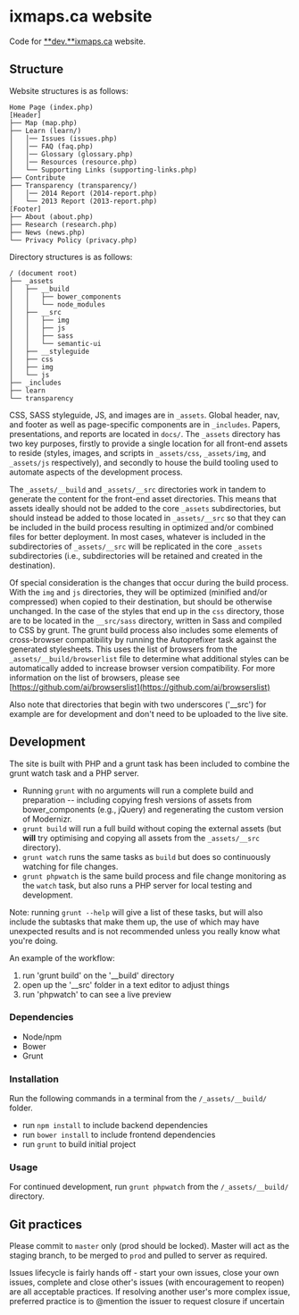 # ixmaps.ca website

Code for [**dev.**ixmaps.ca](https://dev.ixmaps.ca/) website.

## Structure

Website structures is as follows:

```
Home Page (index.php)
[Header]
├── Map (map.php)
├── Learn (learn/)
│   │── Issues (issues.php)
│   │── FAQ (faq.php)
│   │── Glossary (glossary.php)
│   │── Resources (resource.php)
│   └── Supporting Links (supporting-links.php)
├── Contribute
├── Transparency (transparency/)
│   │── 2014 Report (2014-report.php)
│   └── 2013 Report (2013-report.php)
[Footer]
├── About (about.php)
├── Research (research.php)
├── News (news.php)
└── Privacy Policy (privacy.php)
```

Directory structures is as follows:

```
/ (document root)
├── _assets
│   ├── __build
│   │   ├── bower_components
│   │   └── node_modules
│   ├── __src
│   │   ├── img
│   │   ├── js
│   │   ├── sass
│   │   └── semantic-ui
│   ├── __styleguide
│   ├── css
│   ├── img
│   └── js
├── _includes
├── learn
└── transparency
```

CSS, SASS styleguide, JS, and images are in `_assets`. Global header, nav, and footer as well as page-specific components are in `_includes`. Papers, presentations, and reports are located in `docs/`. The `_assets` directory has two key purposes, firstly to provide a single location for all front-end assets to reside (styles, images, and scripts in `_assets/css`, `_assets/img`, and `_assets/js` respectively), and secondly to house the build tooling used to automate aspects of the development process.

The `_assets/__build` and `_assets/__src` directories work in tandem to generate the content for the front-end asset directories. This means that assets ideally should not be added to the core `_assets` subdirectories, but should instead be added to those located in `_assets/__src` so that they can be included in the build process resulting in optimized and/or combined files for better deployment. In most cases, whatever is included in the subdirectories of `_assets/__src` will be replicated in the core `_assets` subdirectories (i.e., subdirectories will be retained and created in the destination).

Of special consideration is the changes that occur during the build process. With the `img` and `js` directories, they will be optimized (minified and/or compressed) when copied to their destination, but should be otherwise unchanged. In the case of the styles that end up in the `css` directory, those are to be located in the `__src/sass` directory, written in Sass and compiled to CSS by grunt. The grunt build process also includes some elements of cross-browser compatibility by running the Autoprefixer task against the generated stylesheets. This uses the list of browsers from the `_assets/__build/browserlist` file to determine what additional styles can be automatically added to increase browser version compatibility. For more information on the list of browsers, please see [https://github.com/ai/browserslist](https://github.com/ai/browserslist)

Also note that directories that begin with two underscores ('__src') for example are for development and don't need to be uploaded to the live site. 

## Development

The site is built with PHP and a grunt task has been included to combine the grunt watch task and a PHP server.

- Running `grunt` with no arguments will run a complete build and preparation -- including copying fresh versions of assets from bower_components (e.g., jQuery) and regenerating the custom version of Modernizr.
- `grunt build` will run a full build without coping the external assets (but **will** try optimising and copying all assets from the `_assets/__src` directory).
- `grunt watch` runs the same tasks as `build` but does so continuously watching for file changes.
- `grunt phpwatch` is the same build process and file change monitoring as the `watch` task, but also runs a PHP server for local testing and development.

Note: running `grunt --help` will give a list of these tasks, but will also include the subtasks that make them up, the use of which may have unexpected results and is not recommended unless you really know what you're doing.

An example of the workflow:  
1. run 'grunt build' on the '__build' directory  
2. open up the '__src' folder in a text editor to adjust things  
3. run 'phpwatch' to can see a live preview  

### Dependencies

- Node/npm
- Bower
- Grunt

### Installation

Run the following commands in a terminal from the `/_assets/__build/` folder.
- run `npm install` to include backend dependencies
- run `bower install` to include frontend dependencies
- run `grunt` to build initial project

### Usage

For continued development, run `grunt phpwatch` from the `/_assets/__build/` directory.

## Git practices

Please commit to `master` only (prod should be locked). Master will act as the staging branch, to be merged to `prod` and pulled to server as required.

Issues lifecycle is fairly hands off - start your own issues, close your own issues, complete and close other's issues (with encouragement to reopen) are all acceptable practices. If resolving another user's more complex issue, preferred practice is to @mention the issuer to request closure if uncertain
